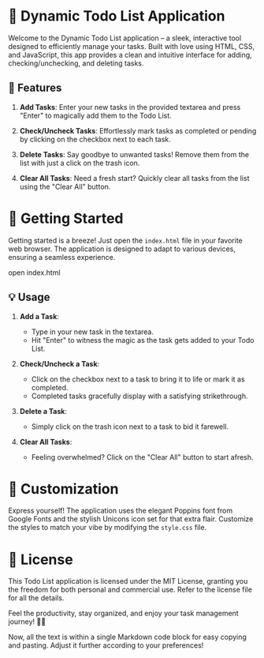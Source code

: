 # 🚀 Dynamic Todo List Application

Welcome to the Dynamic Todo List application – a sleek, interactive tool designed to efficiently manage your tasks. Built with love using HTML, CSS, and JavaScript, this app provides a clean and intuitive interface for adding, checking/unchecking, and deleting tasks.

## 🌟 Features


1. **Add Tasks**: Enter your new tasks in the provided textarea and press "Enter" to magically add them to the Todo List.

2. **Check/Uncheck Tasks**: Effortlessly mark tasks as completed or pending by clicking on the checkbox next to each task.

3. **Delete Tasks**: Say goodbye to unwanted tasks! Remove them from the list with just a click on the trash icon.

4. **Clear All Tasks**: Need a fresh start? Quickly clear all tasks from the list using the "Clear All" button.

# 🚀 Getting Started
Getting started is a breeze! Just open the `index.html` file in your favorite web browser. The application is designed to adapt to various devices, ensuring a seamless experience.


open index.html

## 💡 Usage


1. **Add a Task**:
   - Type in your new task in the textarea.
   - Hit "Enter" to witness the magic as the task gets added to your Todo List.

2. **Check/Uncheck a Task**:
   - Click on the checkbox next to a task to bring it to life or mark it as completed.
   - Completed tasks gracefully display with a satisfying strikethrough.

3. **Delete a Task**:
   - Simply click on the trash icon next to a task to bid it farewell.

4. **Clear All Tasks**:
   - Feeling overwhelmed? Click on the "Clear All" button to start afresh.

# 🎨 Customization
Express yourself! The application uses the elegant Poppins font from Google Fonts and the stylish Unicons icon set for that extra flair. Customize the styles to match your vibe by modifying the `style.css` file.



# 📄 License
This Todo List application is licensed under the MIT License, granting you the freedom for both personal and commercial use. Refer to the license file for all the details.

Feel the productivity, stay organized, and enjoy your task management journey! 🌈✨


Now, all the text is within a single Markdown code block for easy copying and pasting. Adjust it further according to your preferences!
